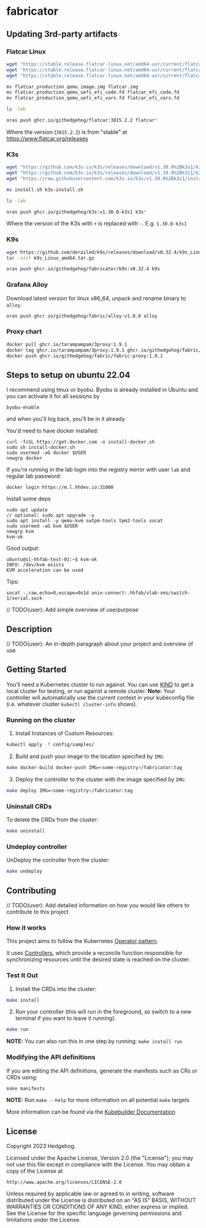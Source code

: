 # fabricator

## Updating 3rd-party artifacts

### Flatcar Linux

```bash
wget "https://stable.release.flatcar-linux.net/amd64-usr/current/flatcar_production_qemu_image.img"
wget "https://stable.release.flatcar-linux.net/amd64-usr/current/flatcar_production_qemu_uefi_efi_code.fd"
wget "https://stable.release.flatcar-linux.net/amd64-usr/current/flatcar_production_qemu_uefi_efi_vars.fd"

mv flatcar_production_qemu_image.img flatcar.img
mv flatcar_production_qemu_uefi_efi_code.fd flatcar_efi_code.fd
mv flatcar_production_qemu_uefi_efi_vars.fd flatcar_efi_vars.fd

ls -lah

oras push ghcr.io/githedgehog/flatcar:3815.2.2 flatcar*
```

Where the version (`3815.2.2`) is from "stable" at https://www.flatcar.org/releases

### K3s

```bash
wget "https://github.com/k3s-io/k3s/releases/download/v1.30.0%2Bk3s1/k3s"
wget "https://github.com/k3s-io/k3s/releases/download/v1.30.0%2Bk3s1/k3s-airgap-images-amd64.tar.gz"
wget "https://raw.githubusercontent.com/k3s-io/k3s/v1.30.0%2Bk3s1/install.sh"

mv install.sh k3s-install.sh

ls -lah

oras push ghcr.io/githedgehog/k3s:v1.30.0-k3s1 k3s*
```

Where the version of the K3s with `+` is replaced with `-`. E.g. `1.30.0-k3s1`

### K9s

```bash
wget https://github.com/derailed/k9s/releases/download/v0.32.4/k9s_Linux_amd64.tar.gz
tar -xzvf k9s_Linux_amd64.tar.gz

oras push ghcr.io/githedgehog/fabricator/k9s:v0.32.4 k9s
```


### Grafana Alloy

Download latest version for linux x86_64, unpack and rename binary to `alloy`.

```bash
oras push ghcr.io/githedgehog/fabric/alloy:v1.0.0 alloy
```

### Proxy chart

```bash
docker pull ghcr.io/tarampampam/3proxy:1.9.1
docker tag ghcr.io/tarampampam/3proxy:1.9.1 ghcr.io/githedgehog/fabric/fabric-proxy:1.9.1
docker push ghcr.io/githedgehog/fabric/fabric-proxy:1.9.1
```

## Steps to setup on ubuntu 22.04

I recommend using tmux or byobu. Byobu is already installed in Ubuntu and you can activate it for all sessions by

```
byobu-enable
```

and when you'll log back, you'll be in it already.

You'd need to have docker installed:

```
curl -fsSL https://get.docker.com -o install-docker.sh
sudo sh install-docker.sh
sudo usermod -aG docker $USER
newgrp docker
```

If you're running in the lab login into the registry mirror with user `lab` and regular lab password:

```
docker login https://m.l.hhdev.io:31000
```

Install some deps

```
sudo apt update
// optional: sudo apt upgrade -y
sudo apt install -y qemu-kvm swtpm-tools tpm2-tools socat
sudo usermod -aG kvm $USER
newgrp kvm
kvm-ok
```

Good output:

```
ubuntu@sl-hhfab-test-01:~$ kvm-ok
INFO: /dev/kvm exists
KVM acceleration can be used
```

Tips:

```
socat -,raw,echo=0,escape=0x1d unix-connect:.hhfab/vlab-vms/switch-1/serial.sock
```



// TODO(user): Add simple overview of use/purpose

## Description
// TODO(user): An in-depth paragraph about your project and overview of use

## Getting Started
You’ll need a Kubernetes cluster to run against. You can use [KIND](https://sigs.k8s.io/kind) to get a local cluster for testing, or run against a remote cluster.
**Note:** Your controller will automatically use the current context in your kubeconfig file (i.e. whatever cluster `kubectl cluster-info` shows).

### Running on the cluster
1. Install Instances of Custom Resources:

```sh
kubectl apply -f config/samples/
```

2. Build and push your image to the location specified by `IMG`:

```sh
make docker-build docker-push IMG=<some-registry>/fabricator:tag
```

3. Deploy the controller to the cluster with the image specified by `IMG`:

```sh
make deploy IMG=<some-registry>/fabricator:tag
```

### Uninstall CRDs
To delete the CRDs from the cluster:

```sh
make uninstall
```

### Undeploy controller
UnDeploy the controller from the cluster:

```sh
make undeploy
```

## Contributing
// TODO(user): Add detailed information on how you would like others to contribute to this project

### How it works
This project aims to follow the Kubernetes [Operator pattern](https://kubernetes.io/docs/concepts/extend-kubernetes/operator/).

It uses [Controllers](https://kubernetes.io/docs/concepts/architecture/controller/),
which provide a reconcile function responsible for synchronizing resources until the desired state is reached on the cluster.

### Test It Out
1. Install the CRDs into the cluster:

```sh
make install
```

2. Run your controller (this will run in the foreground, so switch to a new terminal if you want to leave it running):

```sh
make run
```

**NOTE:** You can also run this in one step by running: `make install run`

### Modifying the API definitions
If you are editing the API definitions, generate the manifests such as CRs or CRDs using:

```sh
make manifests
```

**NOTE:** Run `make --help` for more information on all potential `make` targets

More information can be found via the [Kubebuilder Documentation](https://book.kubebuilder.io/introduction.html)

## License

Copyright 2023 Hedgehog.

Licensed under the Apache License, Version 2.0 (the "License");
you may not use this file except in compliance with the License.
You may obtain a copy of the License at

    http://www.apache.org/licenses/LICENSE-2.0

Unless required by applicable law or agreed to in writing, software
distributed under the License is distributed on an "AS IS" BASIS,
WITHOUT WARRANTIES OR CONDITIONS OF ANY KIND, either express or implied.
See the License for the specific language governing permissions and
limitations under the License.

